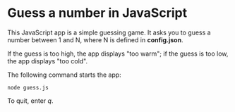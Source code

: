 # Guess a number in JavaScript

This JavaScript app is a simple guessing game.
It asks you to guess a number between 1 and N,
where N is defined in **config.json**.

If the guess is too high, the app displays "too warm";
if the guess is too low, the app displays "too cold".

The following command starts the app:

`node guess.js`

To quit, enter *q*.